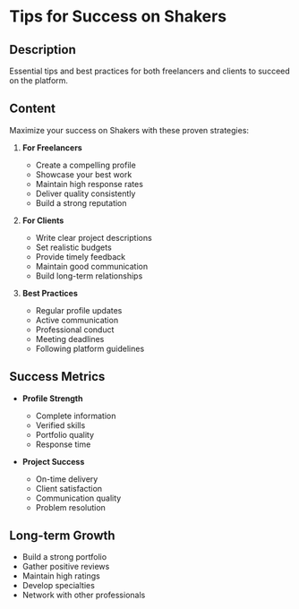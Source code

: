 # Tips for Success on Shakers

## Description
Essential tips and best practices for both freelancers and clients to succeed on the platform.

## Content
Maximize your success on Shakers with these proven strategies:

1. **For Freelancers**
   - Create a compelling profile
   - Showcase your best work
   - Maintain high response rates
   - Deliver quality consistently
   - Build a strong reputation

2. **For Clients**
   - Write clear project descriptions
   - Set realistic budgets
   - Provide timely feedback
   - Maintain good communication
   - Build long-term relationships

3. **Best Practices**
   - Regular profile updates
   - Active communication
   - Professional conduct
   - Meeting deadlines
   - Following platform guidelines

## Success Metrics
- **Profile Strength**
  - Complete information
  - Verified skills
  - Portfolio quality
  - Response time

- **Project Success**
  - On-time delivery
  - Client satisfaction
  - Communication quality
  - Problem resolution

## Long-term Growth
- Build a strong portfolio
- Gather positive reviews
- Maintain high ratings
- Develop specialties
- Network with other professionals
